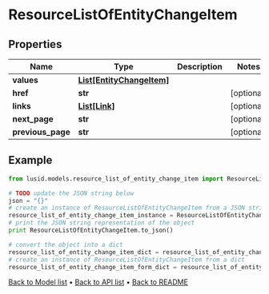 # ResourceListOfEntityChangeItem


## Properties
Name | Type | Description | Notes
------------ | ------------- | ------------- | -------------
**values** | [**List[EntityChangeItem]**](EntityChangeItem.md) |  | 
**href** | **str** |  | [optional] 
**links** | [**List[Link]**](Link.md) |  | [optional] 
**next_page** | **str** |  | [optional] 
**previous_page** | **str** |  | [optional] 

## Example

```python
from lusid.models.resource_list_of_entity_change_item import ResourceListOfEntityChangeItem

# TODO update the JSON string below
json = "{}"
# create an instance of ResourceListOfEntityChangeItem from a JSON string
resource_list_of_entity_change_item_instance = ResourceListOfEntityChangeItem.from_json(json)
# print the JSON string representation of the object
print ResourceListOfEntityChangeItem.to_json()

# convert the object into a dict
resource_list_of_entity_change_item_dict = resource_list_of_entity_change_item_instance.to_dict()
# create an instance of ResourceListOfEntityChangeItem from a dict
resource_list_of_entity_change_item_form_dict = resource_list_of_entity_change_item.from_dict(resource_list_of_entity_change_item_dict)
```
[Back to Model list](../README.md#documentation-for-models) &#8226; [Back to API list](../README.md#documentation-for-api-endpoints) &#8226; [Back to README](../README.md)


